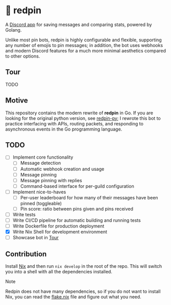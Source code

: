 # 📌 redpin

A [Discord app](https://support.discord.com/hc/en-us/articles/21334461140375-Using-Apps-on-Discord#h_01J7CJ994TKKMGYMG1ZZQ9T3S5) for saving messages and comparing stats, powered by Golang.

Unlike most pin bots, redpin is highly configurable and flexible, supporting any number of emojis to pin messages; in addition, the bot uses webhooks and modern Discord features for a much more minimal aesthetics compared to other options.

## Tour

TODO

## Motive

This repository contains the modern rewrite of **redpin** in Go. If you are looking for the original python version, see [redpin-py](https://github.com/jadc/redpin-py); I rewrote this bot to practice interfacing with APIs, routing packets, and responding to asynchronous events in the Go programming language.

## TODO

- [ ] Implement core functionality
    - [ ] Message detection
    - [ ] Automatic webhook creation and usage
    - [ ] Message pinning
    - [ ] Message pinning with replies
    - [ ] Command-based interface for per-guild configuration
- [ ] Implement nice-to-haves
    - [ ] Per-user leaderboard for how many of their messages have been pinned (toggleable)
    - [ ] Pin score: ratio between pins given and pins received
- [ ] Write tests
- [ ] Write CI/CD pipeline for automatic building and running tests
- [ ] Write Dockerfile for production deployment
- [x] Write Nix Shell for development environment
- [ ] Showcase bot in [Tour](#Tour)

## Contribution

Install [Nix](https://nixos.org/download) and then run `nix develop` in the root of the repo. This will switch you into a shell with all the dependencies installed.

> [!note]
> Redpin does not have many dependencies, so if you do not want to install Nix, you can read the [flake.nix](flake.nix) file and figure out what you need.
